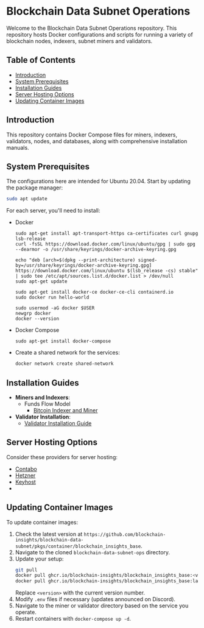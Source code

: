 
# Blockchain Data Subnet Operations

Welcome to the Blockchain Data Subnet Operations repository. This repository hosts Docker configurations and scripts for running a variety of blockchain nodes, indexers, subnet miners and validators.

## Table of Contents
- [Introduction](#introduction)
- [System Prerequisites](#system-prerequisites)
- [Installation Guides](#installation-guides) 
- [Server Hosting Options](#server-hosting-options)
- [Updating Container Images](#updating-container-images)


## Introduction
This repository contains Docker Compose files for miners, indexers, validators, nodes, and databases, along with comprehensive installation manuals. 

## System Prerequisites
The configurations here are intended for Ubuntu 20.04. Start by updating the package manager:
```bash
sudo apt update
```
For each server, you'll need to install:
- Docker
    ```
    sudo apt-get install apt-transport-https ca-certificates curl gnupg lsb-release
    curl -fsSL https://download.docker.com/linux/ubuntu/gpg | sudo gpg --dearmor -o /usr/share/keyrings/docker-archive-keyring.gpg

    echo "deb [arch=$(dpkg --print-architecture) signed-by=/usr/share/keyrings/docker-archive-keyring.gpg] https://download.docker.com/linux/ubuntu $(lsb_release -cs) stable" | sudo tee /etc/apt/sources.list.d/docker.list > /dev/null
    sudo apt-get update
    
    sudo apt-get install docker-ce docker-ce-cli containerd.io
    sudo docker run hello-world

    sudo usermod -aG docker $USER
    newgrp docker
    docker --version
    ```
- Docker Compose
    ```
    sudo apt-get install docker-compose
    ```
- Create a shared network for the services:
    ```bash
    docker network create shared-network
    ```
 
## Installation Guides
- **Miners and Indexers**: 
  - Funds Flow Model
    - [Bitcoin Indexer and Miner](miners/bitcoin/funds_flow/INSTALLATION.md)
- **Validator Installation**: 
  - [Validator Installation Guide](validator/INSTALLATION.md)

## Server Hosting Options
Consider these providers for server hosting:
- [Contabo](https://contabo.com/en/dedicated-servers/)
- [Hetzner](https://www.hetzner.com/dedicated-rootserver/matrix-ax)
- [Keyhost](https://www.keyhost.com/)
- 
## Updating Container Images
To update container images:
1. Check the latest version at `https://github.com/blockchain-insights/blockchain-data-subnet/pkgs/container/blockchain_insights_base`.
2. Navigate to the cloned `blockchain-data-subnet-ops` directory.
3. Update your setup:
   ```bash
   git pull
   docker pull ghcr.io/blockchain-insights/blockchain_insights_base:<version>
   docker pull ghcr.io/blockchain-insights/blockchain_insights_base:latest
   ```
   Replace `<version>` with the current version number.
4. Modify `.env` files if necessary (updates announced on Discord).
5. Navigate to the miner or validator directory based on the service you operate.
6. Restart containers with `docker-compose up -d`.


